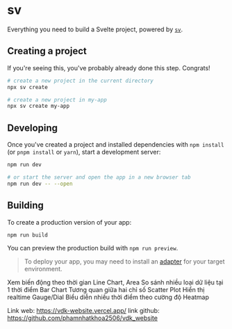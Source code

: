 # sv

Everything you need to build a Svelte project, powered by [`sv`](https://github.com/sveltejs/cli).

## Creating a project

If you're seeing this, you've probably already done this step. Congrats!

```bash
# create a new project in the current directory
npx sv create

# create a new project in my-app
npx sv create my-app
```

## Developing

Once you've created a project and installed dependencies with `npm install` (or `pnpm install` or `yarn`), start a development server:

```bash
npm run dev

# or start the server and open the app in a new browser tab
npm run dev -- --open
```

## Building

To create a production version of your app:

```bash
npm run build
```

You can preview the production build with `npm run preview`.

> To deploy your app, you may need to install an [adapter](https://svelte.dev/docs/kit/adapters) for your target environment.


Xem biến động theo thời gian	Line Chart, Area
So sánh nhiều loại dữ liệu tại 1 thời điểm	Bar Chart
Tương quan giữa hai chỉ số	Scatter Plot
Hiển thị realtime	Gauge/Dial
Biểu diễn nhiều thời điểm theo cường độ	Heatmap

Link web: https://vdk-website.vercel.app/
link github: https://github.com/phamnhatkhoa2506/vdk_website